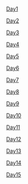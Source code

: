 [Day1](https://github.com/saturn-lab/BDMI-2020A/blob/master/Memos/Study-Memo/63-Day1.md)

[Day2](https://github.com/saturn-lab/BDMI-2020A/blob/master/Memos/Study-Memo/63-Day2.md)

[Day3](https://github.com/saturn-lab/BDMI-2020A/blob/master/Memos/Study-Memo/63-Day3.md)

[Day4](https://github.com/saturn-lab/BDMI-2020A/blob/master/Memos/Study-Memo/63-Day4.md)

[Day5](https://github.com/saturn-lab/BDMI-2020A/blob/master/Memos/Study-Memo/63-Day5.md)

[Day6](https://github.com/saturn-lab/BDMI-2020A/blob/master/Memos/Study-Memo/63-Day6.md)

[Day7](https://github.com/saturn-lab/BDMI-2020A/blob/master/Memos/Study-Memo/63-Day7.md)

[Day8](https://github.com/saturn-lab/BDMI-2020A/blob/master/Memos/Study-Memo/63-Day8.md)

[Day9](https://github.com/saturn-lab/BDMI-2020A/blob/master/Memos/Study-Memo/63-Day9.md)

[Day10](https://github.com/saturn-lab/BDMI-2020A/blob/master/Memos/Study-Memo/63-Day10.md)

[Day11](https://github.com/saturn-lab/BDMI-2020A/blob/master/Memos/Study-Memo/63-Day11.md)

[Day12](https://github.com/saturn-lab/BDMI-2020A/blob/master/Memos/Study-Memo/63-Day12.md)

[Day13]()

[Day14]()

[Day15]()
